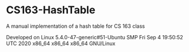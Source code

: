 # CS163-HashTable
A manual implementation of a hash table for CS 163 class

Developed on Linux
5.4.0-47-generic#51-Ubuntu SMP Fri Sep 4 19:50:52 UTC 2020 x86_64 x86_64 x86_64 GNU/Linux
